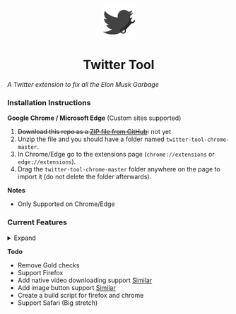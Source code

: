 <p align="center">
  <img src="https://github.com/DiceRandom/TwitterTool/blob/main/img/icons/icon.png" width="75" height="75"/>
</p>

<h1 align="center">Twitter Tool</h1>

*A Twitter extension to fix all the Elon Musk Garbage*

### Installation Instructions
**Google Chrome / Microsoft Edge** (Custom sites supported)
1. ~~Download this repo as a [ZIP file from GitHub]().~~ not yet
1. Unzip the file and you should have a folder named `twitter-tool-chrome-master`.
1. In Chrome/Edge go to the extensions page (`chrome://extensions` or `edge://extensions`).
1. Drag the `twitter-tool-chrome-master` folder anywhere on the page to import it (do not delete the folder afterwards).

**Notes**
* Only Supported on Chrome/Edge



### Current Features
<details>
<summary>Expand</summary>

* **Remove square business profiles**
    * Removes the fact that businesses on twitter now have square icons, gross.
   <img src="https://github.com/DiceRandom/TwitterTool/blob/main/img/roundedbrandsB.png" height="125"/>
   <img src="https://github.com/DiceRandom/TwitterTool/blob/main/img/roundedbrandsA.png" height="125"/>
* **Remove Twitter blue on sidebar**
    - Remove the button on the sidebar reminding you to spend money.
  <img src="https://github.com/DiceRandom/TwitterTool/blob/main/img/twitterblueA.png" height="125"/>
  <img src="https://github.com/DiceRandom/TwitterTool/blob/main/img/twitterblueB.png" height="125"/>
* **Remove the view under tweets**
    - Remove the views button under tweets to help with muscle memory.
* **Flip Views with likes under tweets**
    - Pre January 2022, self explanatory 

</details>

**Todo**
* Remove Gold checks
* Support Firefox
* Add native video downloading support [Similar](https://github.com/mstfsnc/twitter-video-downloader-extension)
* Add image button support [Similar](https://chrome.google.com/webstore/detail/twitter-image-downloader/ljfafhkjifmbnflpbpeoepeponlkodel/reviews?hl=en)
* Create a build script for firefox and chrome
* Support Safari (Big stretch)